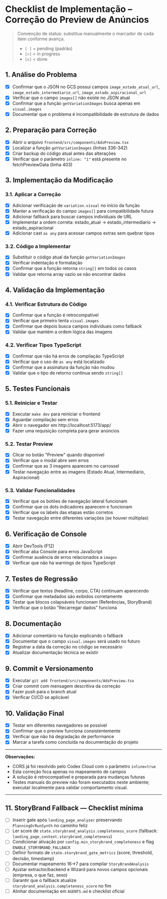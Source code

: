# Checklist de Implementação – Correção do Preview de Anúncios

> Convenção de status: substitua manualmente o marcador de cada item conforme avança.
> - `[ ]` = pending (padrão)
> - `[>]` = in progress
> - `[x]` = done

## 1. Análise do Problema
- [x] Confirmar que o JSON no GCS possui campos `image_estado_atual_url`, `image_estado_intermediario_url`, `image_estado_aspiracional_url`
- [x] Verificar que o campo `images[]` não existe no JSON atual
- [x] Confirmar que a função `getVariationImages` busca apenas em `visual.images`
- [x] Documentar que o problema é incompatibilidade de estrutura de dados

## 2. Preparação para Correção
- [x] Abrir o arquivo `frontend/src/components/AdsPreview.tsx`
- [x] Localizar a função `getVariationImages` (linhas 336-342)
- [x] Criar backup do código atual antes das alterações
- [x] Verificar que o parâmetro `inline: "1"` está presente no fetchPreviewData (linha 403)

## 3. Implementação da Modificação
### 3.1. Aplicar a Correção
- [x] Adicionar verificação de `variation.visual` no início da função
- [x] Manter a verificação do campo `images[]` para compatibilidade futura
- [x] Adicionar fallback para buscar campos individuais de URL
- [x] Implementar a ordem correta: estado_atual → estado_intermediario → estado_aspiracional
- [x] Adicionar cast `as any` para acessar campos extras sem quebrar tipos

### 3.2. Código a Implementar
- [x] Substituir o código atual da função `getVariationImages`
- [x] Verificar indentação e formatação
- [x] Confirmar que a função retorna `string[]` em todos os casos
- [x] Validar que retorna array vazio se não encontrar dados

## 4. Validação da Implementação
### 4.1. Verificar Estrutura do Código
- [x] Confirmar que a função é retrocompatível
- [x] Verificar que primeiro tenta `visual.images`
- [x] Confirmar que depois busca campos individuais como fallback
- [x] Validar que mantém a ordem lógica das imagens

### 4.2. Verificar Tipos TypeScript
- [x] Confirmar que não há erros de compilação TypeScript
- [x] Verificar que o uso de `as any` está localizado
- [x] Confirmar que a assinatura da função não mudou
- [x] Validar que o tipo de retorno continua sendo `string[]`

## 5. Testes Funcionais
### 5.1. Reiniciar e Testar
- [x] Executar `make dev` para reiniciar o frontend
- [x] Aguardar compilação sem erros
- [x] Abrir o navegador em http://localhost:5173/app/
- [x] Fazer uma requisição completa para gerar anúncios

### 5.2. Testar Preview
- [x] Clicar no botão "Preview" quando disponível
- [x] Verificar que o modal abre sem erros
- [x] Confirmar que as 3 imagens aparecem no carrossel
- [x] Testar navegação entre as imagens (Estado Atual, Intermediário, Aspiracional)

### 5.3. Validar Funcionalidades
- [x] Verificar que os botões de navegação lateral funcionam
- [x] Confirmar que os dots indicadores aparecem e funcionam
- [x] Verificar que os labels das etapas estão corretos
- [x] Testar navegação entre diferentes variações (se houver múltiplas)

## 6. Verificação de Console
- [x] Abrir DevTools (F12)
- [x] Verificar aba Console para erros JavaScript
- [x] Confirmar ausência de erros relacionados a `images`
- [x] Verificar que não há warnings de tipos TypeScript

## 7. Testes de Regressão
- [x] Verificar que textos (headline, corpo, CTA) continuam aparecendo
- [x] Confirmar que metadados são exibidos corretamente
- [x] Testar que blocos colapsáveis funcionam (Referências, StoryBrand)
- [x] Verificar que o botão "Recarregar dados" funciona

## 8. Documentação
- [x] Adicionar comentário na função explicando o fallback
- [x] Documentar que o campo `visual.images` será usado no futuro
- [x] Registrar a data da correção no código se necessário
- [x] Atualizar documentação técnica se existir

## 9. Commit e Versionamento
- [x] Executar `git add frontend/src/components/AdsPreview.tsx`
- [x] Criar commit com mensagem descritiva da correção
- [x] Fazer push para o branch atual
- [x] Verificar CI/CD se aplicável

## 10. Validação Final
- [x] Testar em diferentes navegadores se possível
- [x] Confirmar que o preview funciona consistentemente
- [x] Verificar que não há degradação de performance
- [x] Marcar a tarefa como concluída na documentação do projeto

---

**Observações:**
- CORS já foi resolvido pelo Codex Cloud com o parâmetro `inline=true`
- Esta correção foca apenas no mapeamento de campos
- A solução é retrocompatível e preparada para mudanças futuras
- Testes manuais do preview não foram executados neste ambiente; executar localmente para validar comportamento visual.

---

## 11. StoryBrand Fallback — Checklist mínima
- [ ] Inserir gate após `landing_page_analyzer` preservando `PlanningOrRunSynth` no caminho feliz
- [ ] Ler score de `state.storybrand_analysis.completeness_score` (fallback: `landing_page_context.storybrand_completeness`)
- [ ] Condicionar ativação por `config.min_storybrand_completeness` e flag `ENABLE_STORYBRAND_FALLBACK`
- [ ] Definir formato de `state.storybrand_gate_metrics` (score, threshold, decisão, timestamp)
- [ ] Documentar mapeamento 16→7 para compilar `StoryBrandAnalysis`
- [ ] Ajustar extractor/backend e Wizard para novos campos opcionais (empresa, o que faz, sexo)
- [ ] Garantir que o fallback atualize `storybrand_analysis.completeness_score` no fim
- [ ] Alinhar documentação em `AGENTS.md` e checklist oficial